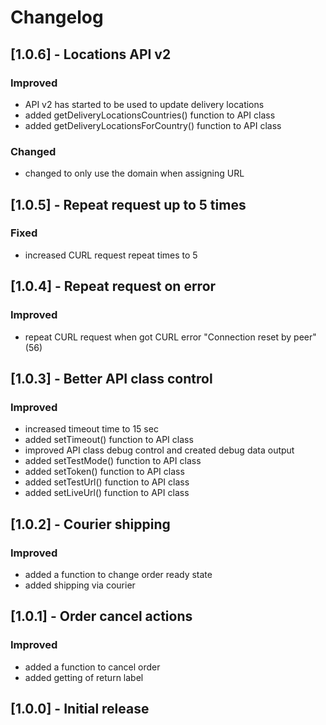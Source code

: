 # Changelog

## [1.0.6] - Locations API v2
### Improved
- API v2 has started to be used to update delivery locations
- added getDeliveryLocationsCountries() function to API class
- added getDeliveryLocationsForCountry() function to API class

### Changed
- changed to only use the domain when assigning URL

## [1.0.5] - Repeat request up to 5 times
### Fixed
- increased CURL request repeat times to 5

## [1.0.4] - Repeat request on error
### Improved
- repeat CURL request when got CURL error "Connection reset by peer" (56)

## [1.0.3] - Better API class control
### Improved
- increased timeout time to 15 sec
- added setTimeout() function to API class
- improved API class debug control and created debug data output
- added setTestMode() function to API class
- added setToken() function to API class
- added setTestUrl() function to API class
- added setLiveUrl() function to API class

## [1.0.2] - Courier shipping
### Improved
- added a function to change order ready state
- added shipping via courier

## [1.0.1] - Order cancel actions
### Improved
- added a function to cancel order
- added getting of return label

## [1.0.0] - Initial release
